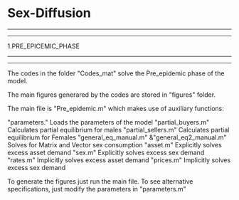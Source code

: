 # Sex-Diffusion
**************************************************************************
**************************************************************************
1.PRE_EPICEMIC_PHASE
**************************************************************************
**************************************************************************
The codes in the folder "Codes_mat" solve the Pre_epidemic phase of the model.

The main figures generared by the codes are stored in "figures" folder. 

The main file is "Pre_epidemic.m" which makes use of auxiliary functions:

"parameters."				Loads the parameters of the model
"partial_buyers.m"			Calculates partial equilibrium for males
"partial_sellers.m"			Calculates partial equilibrium for Females
"general_eq_manual.m" &"general_eq2_manual.m"		Solves for Matrix and Vector sex consumption
"asset.m"					Explicitly solves excess asset demand
"sex.m"						Explicitly solves excess sex demand
"rates.m"					Implicitly solves excess asset demand
"prices.m"					Implicitly solves excess sex demand

To generate the figures just run the main file. 
To see alternative specifications, just modify the parameters in "parameters.m"
